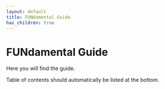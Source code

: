 ```yaml
---
layout: default
title: FUNdamental Guide
has_children: true
---
```



# FUNdamental Guide
Here you will find the guide.


Table of contents should automatically be listed at the bottom.

